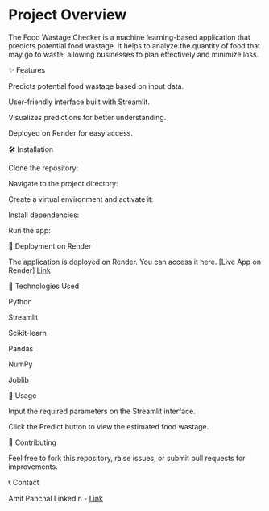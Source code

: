 
# Project Overview

The Food Wastage Checker is a machine learning-based application that predicts potential food wastage. It helps to analyze the quantity of food that may go to waste, allowing businesses to plan effectively and minimize loss.

✨ Features

Predicts potential food wastage based on input data.

User-friendly interface built with Streamlit.

Visualizes predictions for better understanding.

Deployed on Render for easy access.

🛠️ Installation

Clone the repository:

Navigate to the project directory:

Create a virtual environment and activate it:

Install dependencies:

Run the app:

🚀 Deployment on Render

The application is deployed on Render. You can access it here. [Live App on Render] [Link](https://food-wastage-checker.onrender.com/)

📂 Technologies Used

Python

Streamlit

Scikit-learn

Pandas

NumPy

Joblib

📘 Usage

Input the required parameters on the Streamlit interface.

Click the Predict button to view the estimated food wastage.

🤝 Contributing

Feel free to fork this repository, raise issues, or submit pull requests for improvements.

📞 Contact

Amit Panchal
LinkedIn - [Link](https://www.linkedin.com/in/amit-panchal0319/)
